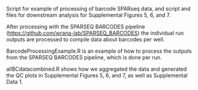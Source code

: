 Script for example of processing of barcode SPARseq data, and script and files for downstream analysis for Supplemental Figures 5, 6, and 7.

After processing with the SPARSEQ BARCODES pipeline (https://github.com/wrana-lab/SPARSEQ_BARCODES) the individual run outputs are processed to compile data about barcodes per well. 

BarcodeProcessingExample.R is an example of how to process the outputs from the SPARSEQ BARCODES pipeline, which is done per run. 

allBCdatacombined.R shows how we aggregated the data and generated the QC plots in Supplemental Figures 5, 6, and 7, as well as Supplemental Data 1. 

